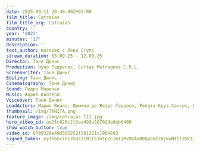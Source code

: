```yaml
---
date: 2025-09-11 20:40:00Z+03:00
film_title: Catraias
film_title_org: Catraias
country: ''
year: '2023'
minutes: '17'
description: ''
text_author: интервю с Леви Ступс
stream_duration: 05.09.25 - 12.09.25
Director: Таня Динис
Production: Нуно Родригес, Curtas Metragens C.R.L.
Screenwriter: Таня Динис
Editing: Таня Динис
Cinematography: Таня Динис
Sound: Педро Мариньо
Music: Жорже Кинтела
Voiceover: Таня Динис
LeadActors: Мария Виана, Ирмина де Жезус Терросо, Ренато Круз Сантос, Руте Рибейро
thumbnail: /img/TANITA.png
feature_image: /img/catraias III.jpg
hero_video_id: ac21c626c2f2aa493a58702da8eb6400
show_watch_button: true
video_id: 6799329e49d585252f581311c19642d3
signed_token: eyJhbGciOiJSUzI1NiIsImtpZCI6IjMxMzAxMDQ4ZmE2NjkwNTllZmY1ZjFiNGFiNmQxOGMwIn0.eyJzdWIiOiI2Nzk5MzI5ZTQ5ZDU4NTI1MmY1ODEzMTFjMTk2NDJkMyIsImtpZCI6IjMxMzAxMDQ4ZmE2NjkwNTllZmY1ZjFiNGFiNmQxOGMwIiwiZXhwIjoiMTc1NzY3MzQyOSIsIm5iZiI6IjE3NTc1ODM0MzAiLCJhY2Nlc3NSdWxlcyI6W3siYWN0aW9uIjoiYWxsb3ciLCJ0eXBlIjoiaXAuZ2VvaXAuY291bnRyeSIsImNvdW50cnkiOlsiQkciXX0seyJhY3Rpb24iOiJibG9jayIsInR5cGUiOiJhbnkifV19.Gq8s4QsOkWJg-Lmh4LKEFe96MWPcgkrDzwmX8zNwMaWbPXVgOHw_CZp1CMhAnbh4Zpyk-6sf2msy2WdBXI4dcCbGfXcqnjsw-5YQ7dQkE_a2c3GhArSXySeDYrogDRs-aZaULbNicGZXb7b8PP_FB56gzTEwCD5Auaf01iw6zxp5ZXeIeJyQhbC-AGXg5ersFIvhDX8d8ND-7o8eXrVrKea4aixjq3XRvL7ZILpmxUxmlyD5wfiYIaUmN1pW_XS4vfm-GzuoDz7PlM0lE05aJepPvYVqyIFjZlDGIhSWiqpldWhafVjawxcvV8EoBrVjvcyViiDj36UAEWw2wByeqw
---
```


